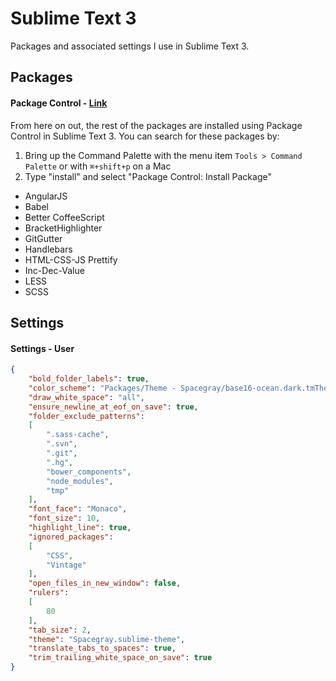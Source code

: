 # Sublime Text 3

Packages and associated settings I use in Sublime Text 3.

## Packages

#### Package Control - [Link](https://sublime.wbond.net/installation)

From here on out, the rest of the packages are installed using Package Control in Sublime Text 3. You can search for these packages by:

1. Bring up the Command Palette with the menu item `Tools > Command Palette` or with `⌘+shift+p` on a Mac
2. Type "install" and select "Package Control: Install Package"

* AngularJS
* Babel
* Better CoffeeScript
* BracketHighlighter
* GitGutter
* Handlebars
* HTML-CSS-JS Prettify
* Inc-Dec-Value
* LESS
* SCSS

## Settings

#### Settings - User
```json
{
	"bold_folder_labels": true,
	"color_scheme": "Packages/Theme - Spacegray/base16-ocean.dark.tmTheme",
	"draw_white_space": "all",
	"ensure_newline_at_eof_on_save": true,
	"folder_exclude_patterns":
	[
		".sass-cache",
		".svn",
		".git",
		".hg",
		"bower_components",
		"node_modules",
		"tmp"
	],
	"font_face": "Monaco",
	"font_size": 10,
	"highlight_line": true,
	"ignored_packages":
	[
		"CSS",
		"Vintage"
	],
	"open_files_in_new_window": false,
	"rulers":
	[
		80
	],
	"tab_size": 2,
	"theme": "Spacegray.sublime-theme",
	"translate_tabs_to_spaces": true,
	"trim_trailing_white_space_on_save": true
}
```
